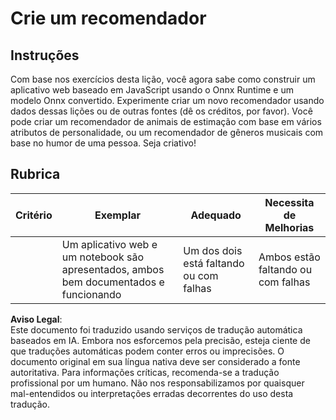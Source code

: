 # Crie um recomendador

## Instruções

Com base nos exercícios desta lição, você agora sabe como construir um aplicativo web baseado em JavaScript usando o Onnx Runtime e um modelo Onnx convertido. Experimente criar um novo recomendador usando dados dessas lições ou de outras fontes (dê os créditos, por favor). Você pode criar um recomendador de animais de estimação com base em vários atributos de personalidade, ou um recomendador de gêneros musicais com base no humor de uma pessoa. Seja criativo!

## Rubrica

| Critério | Exemplar                                                               | Adequado                             | Necessita de Melhorias            |
| -------- | ---------------------------------------------------------------------- | ------------------------------------ | --------------------------------- |
|          | Um aplicativo web e um notebook são apresentados, ambos bem documentados e funcionando | Um dos dois está faltando ou com falhas | Ambos estão faltando ou com falhas |

**Aviso Legal**:  
Este documento foi traduzido usando serviços de tradução automática baseados em IA. Embora nos esforcemos pela precisão, esteja ciente de que traduções automáticas podem conter erros ou imprecisões. O documento original em sua língua nativa deve ser considerado a fonte autoritativa. Para informações críticas, recomenda-se a tradução profissional por um humano. Não nos responsabilizamos por quaisquer mal-entendidos ou interpretações erradas decorrentes do uso desta tradução.